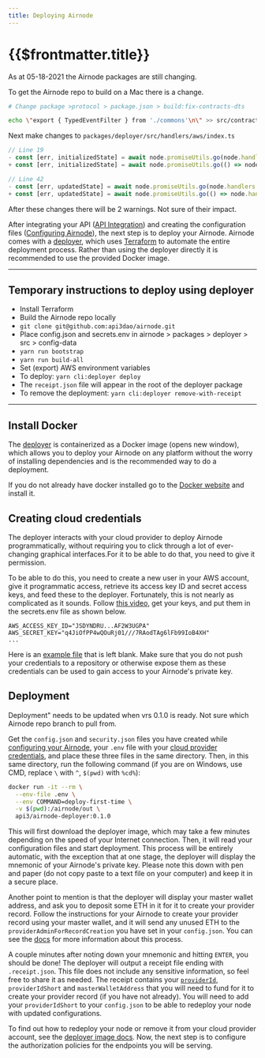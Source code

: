 ```yaml
---
title: Deploying Airnode
---
```


# {{$frontmatter.title}}

<TocHeader />
<TOC class="table-of-contents" :include-level="[2,3]" />

<Todo title="Airnode packages are morphing for 0.1.0">
As at 05-18-2021 the Airnode packages are still changing.

To get the Airnode repo to build on a Mac there is a change.

```bash
# Change package >protocol > package.json > build:fix-contracts-dts

echo \"export { TypedEventFilter } from './commons'\n\" >> src/contracts/index.ts && grep -rl 'extends ethers.utils.Interface' src/contracts | xargs sed -i '' 's/ethers\\.utils\\.Interface/Interface/g' && grep -rl 'Result ' src/contracts | xargs sed -i '' 's/Result /Result, Interface /g'

```

Next make changes to `packages/deployer/src/handlers/aws/index.ts`

```js
// Line 19
- const [err, initializedState] = await node.promiseUtils.go(node.handlers.initializeProvider(stateWithConfig));
+ const [err, initializedState] = await node.promiseUtils.go(() => node.handlers.initializeProvider(stateWithConfig));

// Line 42
- const [err, updatedState] = await node.promiseUtils.go(node.handlers.processTransactions(stateWithConfig));
+ const [err, updatedState] = await node.promiseUtils.go(() => node.handlers.processTransactions(stateWithConfig));
```

After these changes there will be 2 warnings. Not sure of their impact.

</Todo>




After integrating your API ([API Integration](api-integration.md)) and creating the configuration files ([Configuring Airnode](configuring-airnode.md)), the next step is to deploy your Airnode. Airnode comes with a [deployer](https://github.com/api3dao/airnode/tree/pre-alpha/packages/deployer), which uses [Terraform](https://www.terraform.io/) to automate the entire deployment process. Rather than using the deployer directly it is recommended to use the provided Docker image.

---
## Temporary instructions to deploy using deployer

- Install Terraform
- Build the Airnode repo locally
- `git clone git@github.com:api3dao/airnode.git`
- Place config.json and secrets.env in airnode > packages > deployer > src > config-data
- `yarn run bootstrap`
- `yarn run build-all`
- Set (export) AWS environment variables
- To deploy: `yarn cli:deployer deploy`
- The `receipt.json` file will appear in the root of the deployer package
- To remove the deployment: `yarn cli:deployer remove-with-receipt`

---

## Install Docker

The [deployer](https://github.com/api3dao/airnode/tree/pre-alpha/packages/deployer) is containerized as a Docker image (opens new window), which allows you to deploy your Airnode on any platform without the worry of installing dependencies and is the recommended way to do a deployment.

If you do not already have docker installed go to the [Docker website](https://docs.docker.com/get-docker/) and install it.

## Creating cloud credentials

The deployer interacts with your cloud provider to deploy Airnode programmatically, without requiring you to click through a lot of ever-changing graphical interfaces.For it to be able to do that, you need to give it permission.

To be able to do this, you need to create a new user in your AWS account, give it programmatic access, retrieve its access key ID and secret access keys, and feed these to the deployer. Fortunately, this is not nearly as complicated as it sounds. Follow [this video](https://www.youtube.com/watch?v=KngM5bfpttA), get your keys, and put them in the secrets.env file as shown below.

```
AWS_ACCESS_KEY_ID="JSDYNDRU...AF2W3UGPA"
AWS_SECRET_KEY="q4JiOfPP4wQOuRj01///7RAodTAg6lFb99IoB4XH"
...
```

Here is an [example file](../templates/secrets-env.md) that is left blank. Make sure that you do not push your credentials to a repository or otherwise expose them as these credentials can be used to gain access to your Airnode's private key.

## Deployment

<Todo>

Deployment" needs to be updated when vrs 0.1.0 is ready. Not sure which Airnode repo branch to pull from.

</Todo>

Get the `config.json` and `security.json` files you have created while [configuring your Airnode](configuring-airnode.md), your `.env` file with your [cloud provider credentials](deploying-airnode.md#creating-cloud-credentials), and place these three files in the same directory.
Then, in this same directory, run the following command (if you are on Windows, use CMD, replace `\` with `^`, `$(pwd)` with `%cd%`):

```sh
docker run -it --rm \
  --env-file .env \
  --env COMMAND=deploy-first-time \
  -v $(pwd):/airnode/out \
  api3/airnode-deployer:0.1.0
```

This will first download the deployer image, which may take a few minutes depending on the speed of your Internet connection.
Then, it will read your configuration files and start deployment.
This process will be entirely automatic, with the exception that at one stage, the deployer will display the mnemonic of your Airnode's private key.
Please note this down with pen and paper (do not copy paste to a text file on your computer) and keep it in a secure place.

Another point to mention is that the deployer will display your master wallet address, and ask you to deposit some ETH in it for it to create your provider record.
Follow the instructions for your Airnode to create your provider record using your master wallet, and it will send any unused ETH to the `providerAdminForRecordCreation` you have set in your `config.json`.
You can see the [docs](../../../technology/protocols/request-response/provider.md#creating-a-provider-record) for more information about this process.

A couple minutes after noting down your mnemonic and hitting `ENTER`, you should be done!
The deployer will output a receipt file ending with `.receipt.json`.
This file does not include any sensitive information, so feel free to share it as needed.
The receipt contains your [`providerId`](../../../technology/protocols/request-response/provider.md#providerid), `providerIdShort` and `masterWalletAddress` that you will need to fund for it to create your provider record (if you have not already).
You will need to add your `providerIdShort` to your `config.json` to be able to redeploy your node with updated configurations.

To find out how to redeploy your node or remove it from your cloud provider account, see the [deployer image docs](https://github.com/api3dao/airnode/blob/pre-alpha/Docker.md).
Now, the next step is to configure the authorization policies for the endpoints you will be serving.
